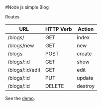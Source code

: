 #Node js simple Blog

Routes

| **URL** | **HTTP Verb** |  **Action**|
|------------|-------------|------------|
| /blogs/         | GET       | index  
| /blogs/new         | GET       | new   
| /blogs          | POST      | create   
| /blogs/:id      | GET       | show       
| /blogs/:id/edit | GET       | edit       
| /blogs/:id      | PUT | update    
| /blogs/:id      | DELETE    | destroy  





See the <a href="https://immense-beach-53430.herokuapp.com/blogs" target="_blank">demo</a>.